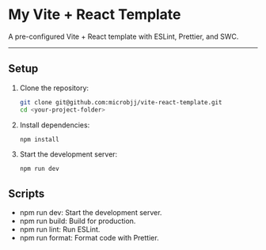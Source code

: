 # My Vite + React Template

A pre-configured Vite + React template with ESLint, Prettier, and SWC.

---

## Setup

1. Clone the repository:
   ```bash
   git clone git@github.com:microbjj/vite-react-template.git
   cd <your-project-folder>
   ```

2. Install dependencies:
    ```bash
    npm install
    ```

3. Start the development server:
    ```bash
    npm run dev
    ```

## Scripts

- npm run dev: Start the development server.
- npm run build: Build for production.
- npm run lint: Run ESLint.
- npm run format: Format code with Prettier.
